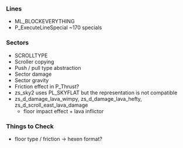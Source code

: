 ### Lines
- ML_BLOCKEVERYTHING
- P_ExecuteLineSpecial ~170 specials

### Sectors
- SCROLLTYPE
- Scroller copying
- Push / pull type abstraction
- Sector damage
- Sector gravity
- Friction effect in P_Thrust?
- zs_sky2 uses PL_SKYFLAT but the representation is not compatible
- zs_d_damage_lava_wimpy, zs_d_damage_lava_hefty, zs_d_scroll_east_lava_damage
  - floor impact effect + lava inflictor

### Things to Check
- floor type / friction -> hexen format?
